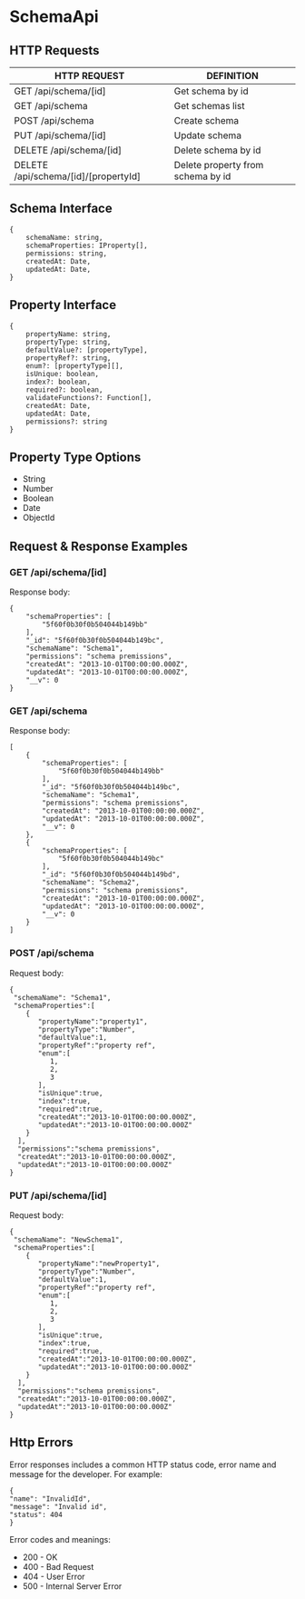 # SchemaApi

## HTTP Requests

| HTTP REQUEST | DEFINITION            | 
| ----------- | --------------- |
| GET /api/schema/[id]     |  Get schema by id          |
| GET /api/schema       | Get schemas list |
| POST /api/schema       | Create schema |
| PUT /api/schema/[id]       | Update schema |
| DELETE /api/schema/[id]       | Delete schema by id |
| DELETE /api/schema/[id]/[propertyId]       | Delete property from schema by id |

## Schema Interface

    {
        schemaName: string,
        schemaProperties: IProperty[],
        permissions: string,
        createdAt: Date,
        updatedAt: Date,
    }

## Property Interface

    {
        propertyName: string,
        propertyType: string,
        defaultValue?: [propertyType],
        propertyRef?: string,
        enum?: [propertyType][],
        isUnique: boolean,
        index?: boolean,
        required?: boolean,
        validateFunctions?: Function[],
        createdAt: Date,
        updatedAt: Date,
        permissions?: string
    }

## Property Type Options

* String
* Number
* Boolean
* Date
* ObjectId

## Request & Response Examples
  
### GET /api/schema/[id]

Response body:

    {
        "schemaProperties": [
            "5f60f0b30f0b504044b149bb"
        ],
        "_id": "5f60f0b30f0b504044b149bc",
        "schemaName": "Schema1",
        "permissions": "schema premissions",
        "createdAt": "2013-10-01T00:00:00.000Z",
        "updatedAt": "2013-10-01T00:00:00.000Z",
        "__v": 0
    }
    
### GET /api/schema

Response body:

    [
        {
            "schemaProperties": [
                "5f60f0b30f0b504044b149bb"
            ],
            "_id": "5f60f0b30f0b504044b149bc",
            "schemaName": "Schema1",
            "permissions": "schema premissions",
            "createdAt": "2013-10-01T00:00:00.000Z",
            "updatedAt": "2013-10-01T00:00:00.000Z",
            "__v": 0
        },
        {
            "schemaProperties": [
                "5f60f0b30f0b504044b149bc"
            ],
            "_id": "5f60f0b30f0b504044b149bd",
            "schemaName": "Schema2",
            "permissions": "schema premissions",
            "createdAt": "2013-10-01T00:00:00.000Z",
            "updatedAt": "2013-10-01T00:00:00.000Z",
            "__v": 0
        }
    ]
    
### POST /api/schema

Request body:

    {
     "schemaName": "Schema1",
     "schemaProperties":[
        {
           "propertyName":"property1",
           "propertyType":"Number",
           "defaultValue":1,
           "propertyRef":"property ref",
           "enum":[
              1,
              2,
              3
           ],
           "isUnique":true,
           "index":true,
           "required":true,
           "createdAt":"2013-10-01T00:00:00.000Z",
           "updatedAt":"2013-10-01T00:00:00.000Z"
        }
      ],
      "permissions":"schema premissions",
      "createdAt":"2013-10-01T00:00:00.000Z",
      "updatedAt":"2013-10-01T00:00:00.000Z"
    }
    
### PUT /api/schema/[id]

Request body:

    {
     "schemaName": "NewSchema1",
     "schemaProperties":[
        {
           "propertyName":"newProperty1",
           "propertyType":"Number",
           "defaultValue":1,
           "propertyRef":"property ref",
           "enum":[
              1,
              2,
              3
           ],
           "isUnique":true,
           "index":true,
           "required":true,
           "createdAt":"2013-10-01T00:00:00.000Z",
           "updatedAt":"2013-10-01T00:00:00.000Z"
        }
      ],
      "permissions":"schema premissions",
      "createdAt":"2013-10-01T00:00:00.000Z",
      "updatedAt":"2013-10-01T00:00:00.000Z"
    }  
    
## Http Errors

Error responses includes a common HTTP status code, error name and message for the developer. For example:

    {
    "name": "InvalidId",
    "message": "Invalid id",
    "status": 404
    }

Error codes and meanings:
* 200 - OK
* 400 - Bad Request
* 404 - User Error
* 500 - Internal Server Error
